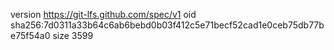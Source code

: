 version https://git-lfs.github.com/spec/v1
oid sha256:7d0311a33b64c6ab6bebd0b03f412c5e71becf52cad1e0ceb75db77be75f54a0
size 3599
